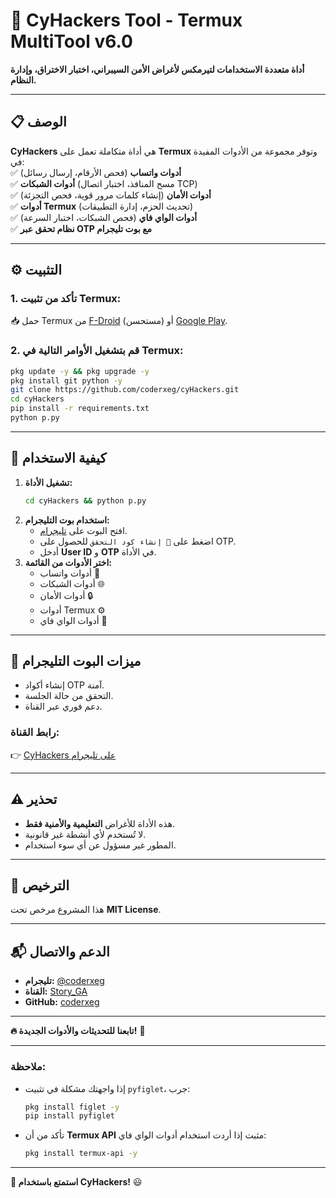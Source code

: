 # 📌 **CyHackers Tool - Termux MultiTool v6.0**  
**أداة متعددة الاستخدامات لتيرمكس لأغراض الأمن السيبراني، اختبار الاختراق، وإدارة النظام.**  

---

## 📋 **الوصف**  
**CyHackers** هي أداة متكاملة تعمل على **Termux** وتوفر مجموعة من الأدوات المفيدة في:  
✅ **أدوات واتساب** (فحص الأرقام، إرسال رسائل)  
✅ **أدوات الشبكات** (مسح المنافذ، اختبار اتصال TCP)  
✅ **أدوات الأمان** (إنشاء كلمات مرور قوية، فحص التجزئة)  
✅ **أدوات Termux** (تحديث الحزم، إدارة التطبيقات)  
✅ **أدوات الواي فاي** (فحص الشبكات، اختبار السرعة)  
✅ **نظام تحقق عبر OTP مع بوت تليجرام**  

---

## ⚙️ **التثبيت**  
### **1. تأكد من تثبيت Termux:**  
📥 حمل Termux من [F-Droid](https://f-droid.org/en/packages/com.termux/) (مستحسن) أو [Google Play](https://play.google.com/store/apps/details?id=com.termux).  

### **2. قم بتشغيل الأوامر التالية في Termux:**  
```bash
pkg update -y && pkg upgrade -y
pkg install git python -y
git clone https://github.com/coderxeg/cyHackers.git
cd cyHackers
pip install -r requirements.txt
python p.py
```

---

## 🔑 **كيفية الاستخدام**  
1. **تشغيل الأداة:**  
   ```bash
   cd cyHackers && python p.py
   ```
2. **استخدام بوت التليجرام:**  
   - افتح البوت على [تليجرام](https://t.me/TermuxMultiToolBot).  
   - اضغط على `🔐 إنشاء كود التحقق` للحصول على OTP.  
   - أدخل **User ID** و **OTP** في الأداة.  
3. **اختر الأدوات من القائمة:**  
   - أدوات واتساب 📲  
   - أدوات الشبكات 🌐  
   - أدوات الأمان 🔒  
   - أدوات Termux ⚙️  
   - أدوات الواي فاي 📶  

---

## 📢 **ميزات البوت التليجرام**  
- إنشاء أكواد OTP آمنة.  
- التحقق من حالة الجلسة.  
- دعم فوري عبر القناة.  

### **رابط القناة:**  
👉 [CyHackers على تليجرام](https://t.me/Story_GA)  

---

## ⚠️ **تحذير**  
- هذه الأداة للأغراض **التعليمية والأمنية فقط**.  
- لا تُستخدم لأي أنشطة غير قانونية.  
- المطور غير مسؤول عن أي سوء استخدام.  

---

## 📜 **الترخيص**  
هذا المشروع مرخص تحت **MIT License**.  

---

## 📬 **الدعم والاتصال**  
- **تليجرام:** [@coderxeg](https://t.me/coderxeg)  
- **القناة:** [Story_GA](https://t.me/Story_GA)  
- **GitHub:** [coderxeg](https://github.com/coderxeg)  

---

**🔥 تابعنا للتحديثات والأدوات الجديدة!** 🚀  

---

### **ملاحظة:**  
- إذا واجهتك مشكلة في تثبيت `pyfiglet`، جرب:  
  ```bash
  pkg install figlet -y
  pip install pyfiglet
  ```  
- تأكد من أن **Termux API** مثبت إذا أردت استخدام أدوات الواي فاي:  
  ```bash
  pkg install termux-api -y
  ```  

---

**🎉 استمتع باستخدام CyHackers!** 😃
